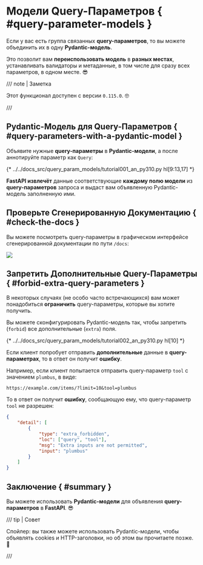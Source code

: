 # Модели Query-Параметров { #query-parameter-models }

Если у вас есть группа связанных **query-параметров**, то вы можете объединить их в одну **Pydantic-модель**.

Это позволит вам **переиспользовать модель** в **разных местах**, устанавливать валидаторы и метаданные, в том числе для сразу всех параметров, в одном месте. 😎

/// note | Заметка

Этот функционал доступен с версии `0.115.0`. 🤓

///

## Pydantic-Модель для Query-Параметров { #query-parameters-with-a-pydantic-model }

Объявите нужные **query-параметры** в **Pydantic-модели**, а после аннотируйте параметр как `Query`:

{* ../../docs_src/query_param_models/tutorial001_an_py310.py hl[9:13,17] *}

**FastAPI извлечёт** данные соответствующие **каждому полю модели** из **query-параметров** запроса и выдаст вам объявленную Pydantic-модель заполненную ими.

## Проверьте Сгенерированную Документацию { #check-the-docs }

Вы можете посмотреть query-параметры в графическом интерфейсе сгенерированной документации по пути `/docs`:

<div class="screenshot">
<img src="/img/tutorial/query-param-models/image01.png">
</div>

## Запретить Дополнительные Query-Параметры { #forbid-extra-query-parameters }

В некоторых случаях (не особо часто встречающихся) вам может понадобиться **ограничить** query-параметры, которые вы хотите получить.

Вы можете сконфигурировать Pydantic-модель так, чтобы запретить (`forbid`) все дополнительные (`extra`) поля.

{* ../../docs_src/query_param_models/tutorial002_an_py310.py hl[10] *}

Если клиент попробует отправить **дополнительные** данные в **query-параметрах**, то в ответ он получит **ошибку**.

Например, если клиент попытается отправить query-параметр `tool` с значением `plumbus`, в виде:

```http
https://example.com/items/?limit=10&tool=plumbus
```

То в ответ он получит **ошибку**, сообщающую ему, что query-параметр `tool` не разрешен:

```json
{
    "detail": [
        {
            "type": "extra_forbidden",
            "loc": ["query", "tool"],
            "msg": "Extra inputs are not permitted",
            "input": "plumbus"
        }
    ]
}
```

## Заключение { #summary }

Вы можете использовать **Pydantic-модели** для объявления **query-параметров** в **FastAPI**. 😎

/// tip | Совет

Спойлер: вы также можете использовать Pydantic-модели, чтобы объявлять cookies и HTTP-заголовки, но об этом вы прочитаете позже. 🤫

///
